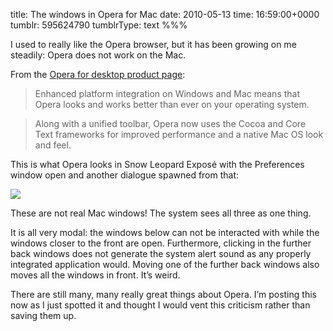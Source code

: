 title: The windows in Opera for Mac
date: 2010-05-13
time: 16:59:00+0000
tumblr: 595624790
tumblrType: text
%%%

I used to really like the Opera browser, but it has been growing on me steadily: Opera does not work on the Mac. 

From the [Opera for desktop product page](http://www.opera.com/browser/):

> Enhanced platform integration on Windows and Mac means that Opera looks and works better than ever on your operating system.

> Along with a unified toolbar, Opera now uses the Cocoa and Core Text frameworks for improved performance and a native Mac OS look and feel.

This is what Opera looks in Snow Leopard Exposé with the Preferences window open and another dialogue spawned from that:

![](tumblr_l2db6azuJf1qb1802.png)

These are not real Mac windows! The system sees all three as one thing. 

It is all very modal: the windows below can not be interacted with while the windows closer to the front are open. Furthermore, clicking in the further back windows does not generate the system alert sound as any properly integrated application would. Moving one of the further back windows also moves all the windows in front. It’s weird. 

There are still many, many really great things about Opera. I’m posting this now as I just spotted it and thought I would vent this criticism rather than saving them up. 
